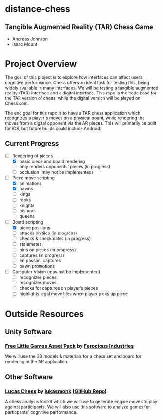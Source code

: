 # distance-chess
## Tangible Augmented Reality (TAR) Chess Game
- Andreas Johnson
- Isaac Mount

# Project Overview
The goal of this project is to explore how interfaces can affect users' cognitive performance.
Chess offers an ideal task for testing this, being widely available in many interfaces.
We will be testing a tangible augmented reality (TAR) interface and a digital interface.
This repo is the code base for the TAR version of chess, while the digital version will be played on Chess.com.

The end goal for this repo is to have a TAR chess application which recognizes a player's moves on a physical board, while rendering the moves from a digital opponent via the AR pieces.
This will primarily be built for iOS, but future builds could include Android.

## Current Progress
- [ ] Rendering of pieces
  - [x] basic piece and board rendering
  - [ ] only renders opponents' pieces (in progress)
  - [ ] occlusion (may not be implemented)
- [ ] Piece move scripting
  - [x] animations
  - [x] pawns
  - [ ] kings
  - [ ] rooks
  - [ ] knights
  - [ ] bishops
  - [ ] queens
- [ ] Board scripting
  - [x] piece positions
  - [ ] attacks on tiles (in progress)
  - [ ] checks & checkmates (in progress)
  - [ ] stalemates
  - [ ] pins on pieces (in progress)
  - [ ] captures (in progress)
  - [ ] en passant captures
  - [ ] pawn promotions
- [ ] Computer Vision (may not be implemented)
  - [ ] recognizes pieces
  - [ ] recognizes moves
  - [ ] checks for captures on player's pieces
  - [ ] highlights legal move tiles when player picks up piece

# Outside Resources
## Unity Software
### [Free Little Games Asset Pack](https://assetstore.unity.com/packages/3d/props/free-little-games-asset-pack-125089#publisher) by [Ferocious Industries](https://assetstore.unity.com/publishers/37734)
We will use the 3D models & materials for a chess set and board for rendering in the AR application.

## Other Software
### [Lucas Chess](https://lucaschess.pythonanywhere.com/) by [lukasmonk](https://github.com/lukasmonk) ([GitHub Repo](https://github.com/lukasmonk/lucaschess))
A chess analysis toolkit which we will use to generate engine moves to play against participants.
We will also use this software to analyze games for particpants' cognitive performance.

